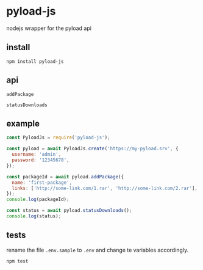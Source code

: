# pyload-js

nodejs wrapper for the pyload api

## install

`npm install pyload-js`

## api

`addPackage`

`statusDownloads`

## example

```javascript
const PyloadJs = require('pyload-js');

const pyload = await PyloadJs.create('https://my-pyload.srv', {
  username: 'admin',
  password: '12345678',
});

const packageId = await pyload.addPackage({
  name: 'first-package',
  links: ['http://some-link.com/1.rar', 'http://some-link.com/2.rar'],
});
console.log(packageId);

const status = await pyload.statusDownloads();
console.log(status);
```

## tests

rename the file `.env.sample` to `.env` and change te variables accordingly.

`npm test`
